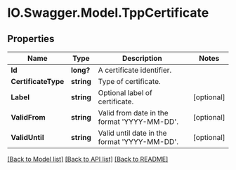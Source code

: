 # IO.Swagger.Model.TppCertificate
## Properties

Name | Type | Description | Notes
------------ | ------------- | ------------- | -------------
**Id** | **long?** | A certificate identifier. | 
**CertificateType** | **string** | Type of certificate. | 
**Label** | **string** | Optional label of certificate. | [optional] 
**ValidFrom** | **string** | Valid from date in the format &#39;YYYY-MM-DD&#39;. | [optional] 
**ValidUntil** | **string** | Valid until date in the format &#39;YYYY-MM-DD&#39;. | [optional] 

[[Back to Model list]](../README.md#documentation-for-models) [[Back to API list]](../README.md#documentation-for-api-endpoints) [[Back to README]](../README.md)

